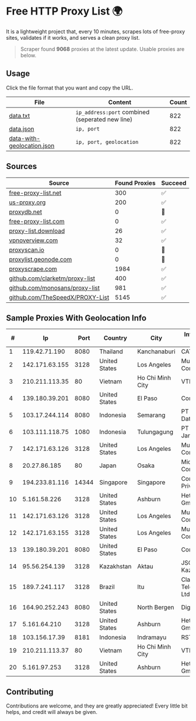 
# Free HTTP Proxy List 🌍

It is a lightweight project that, every 10 minutes, scrapes lots of free-proxy sites, validates if it works, and serves a clean proxy list.


> Scraper found **9068** proxies at the latest update. Usable proxies are below.

## Usage

Click the file format that you want and copy the URL.


|File|Content|Count|
|----|-------|-----|
|[data.txt](https://raw.githubusercontent.com/themiralay/Proxy-List-World/master/data.txt)|`ip_address:port` combined (seperated new line)|822|
|[data.json](https://raw.githubusercontent.com/themiralay/Proxy-List-World/master/data.json)|`ip, port`|822|
|[data-with-geolocation.json](https://raw.githubusercontent.com/themiralay/Proxy-List-World/master/data-with-geolocation.json)|`ip, port, geolocation`|822|

## Sources

|Source|Found Proxies|Succeed|
|------|-------------|-------|
|[free-proxy-list.net](https://free-proxy-list.net)|300|✅|
|[us-proxy.org](https://www.us-proxy.org)|200|✅|
|[proxydb.net](http://proxydb.net)|0|🚫|
|[free-proxy-list.com](https://free-proxy-list.com/?page=&port=&type%5B%5D=http&type%5B%5D=https&up_time=0&search=Search)|0|✅|
|[proxy-list.download](https://www.proxy-list.download/HTTP)|26|✅|
|[vpnoverview.com](https://vpnoverview.com/privacy/anonymous-browsing/free-proxy-servers)|32|✅|
|[proxyscan.io](https://www.proxyscan.io)|0|🚫|
|[proxylist.geonode.com](https://proxylist.geonode.com/api/proxy-list?limit=300&page=1&sort_by=lastChecked&sort_type=desc&protocols=http,https)|0|🚫|
|[proxyscrape.com](https://api.proxyscrape.com/v2/?request=displayproxies&protocol=http&timeout=10000&country=all&ssl=all&anonymity=all)|1984|✅|
|[github.com/clarketm/proxy-list](https://raw.githubusercontent.com/clarketm/proxy-list/master/proxy-list-raw.txt)|400|✅|
|[github.com/monosans/proxy-list](https://raw.githubusercontent.com/monosans/proxy-list/main/proxies/http.txt)|981|✅|
|[github.com/TheSpeedX/PROXY-List](https://raw.githubusercontent.com/TheSpeedX/PROXY-List/master/http.txt)|5145|✅|


## Sample Proxies With Geolocation Info

|#|Ip|Port|Country|City|Internet Service Provider|
|-|--|----|-------|----|-------------------------|
|1|119.42.71.190|8080|Thailand|Kanchanaburi|CAT-BB|
|2|142.171.63.155|3128|United States|Los Angeles|Multacom Corporation|
|3|210.211.113.35|80|Vietnam|Ho Chi Minh City|VTDC|
|4|139.180.39.201|8080|United States|El Paso|Conterra|
|5|103.17.244.114|8080|Indonesia|Semarang|PT Media Sarana Data|
|6|103.111.118.75|1080|Indonesia|Tulungagung|PT Dimensi Jaringan Bersinar|
|7|142.171.63.126|3128|United States|Los Angeles|Multacom Corporation|
|8|20.27.86.185|80|Japan|Osaka|Microsoft Corporation|
|9|194.233.81.116|14344|Singapore|Singapore|Contabo Asia Private Limited|
|10|5.161.58.226|3128|United States|Ashburn|Hetzner Online GmbH|
|11|142.171.63.126|3128|United States|Los Angeles|Multacom Corporation|
|12|142.171.63.155|3128|United States|Los Angeles|Multacom Corporation|
|13|139.180.39.201|8080|United States|El Paso|Conterra|
|14|95.56.254.139|3128|Kazakhstan|Aktau|JSC Kazakhtelecom|
|15|189.7.241.117|3128|Brazil|Itu|Claro NXT Telecomunicacoes Ltda|
|16|164.90.252.243|8080|United States|North Bergen|DigitalOcean, LLC|
|17|5.161.64.210|3128|United States|Ashburn|Hetzner Online GmbH|
|18|103.156.17.39|8181|Indonesia|Indramayu|RSTNET|
|19|210.211.113.37|80|Vietnam|Ho Chi Minh City|VTDC|
|20|5.161.97.253|3128|United States|Ashburn|Hetzner Online GmbH|



## Contributing

Contributions are welcome, and they are greatly appreciated! Every
little bit helps, and credit will always be given.

